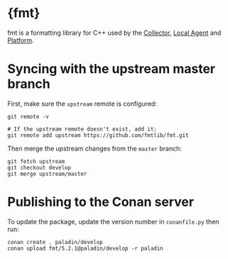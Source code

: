 # {fmt}

fmt is a formatting library for C++ used by the
[Collector](https://github.com/PaladinAI/ddat-collector),
[Local Agent](https://github.com/PaladinAI/ddat-localagent) and
[Platform](https://github.com/PaladinAI/ddat-platform).

# Syncing with the upstream master branch

First, make sure the `upstream` remote is configured:

    git remote -v

    # If the upstream remote doesn't exist, add it:
    git remote add upstream https://github.com/fmtlib/fmt.git

Then merge the upstream changes from the `master` branch:

    git fetch upstream
    git checkout develop
    git merge upstream/master

# Publishing to the Conan server

To update the package, update the version number in `conanfile.py` then run:

    conan create . paladin/develop
    conan upload fmt/5.2.1@paladin/develop -r paladin
